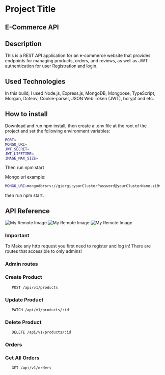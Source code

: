 # Project Title

## E-Commerce API

## Description

This is a REST API application for an e-commerce website that provides endpoints for managing products, orders, and reviews, as well as JWT authentication for user Registration and login.

## Used Technologies

In this build, I used Node.js, Express.js, MongoDB, Mongoose, TypeScript, Morgan, Dotenv, Cookie-parser, JSON Web Token (JWT), bcrypt and etc.

## How to install

Download and run npm install, then create a .env file at the root of the project and set the following environment variables:

```bash
PORT=
MONGO_URI=
JWT_SECRET=
JWT_LIFETIME=
IMAGE_MAX_SIZE=
```

Then run npm start

Mongo uri example:

```bash
MONGO_URI=mongodb+srv://giorgi:yourClusterPassword@yourClusterName.zi9vxpj.mongodb.net/yourDatabaseName?retryWrites=true&w=majority
```

then run npm start.

## API Reference

![My Remote Image](https://res.cloudinary.com/dfgagmhpp/image/upload/v1681940403/e-comerce-api-readme/api-1_uzgr0v.png)
![My Remote Image](https://res.cloudinary.com/dfgagmhpp/image/upload/v1681940403/e-comerce-api-readme/api-2_y7wmnr.png)
![My Remote Image](https://res.cloudinary.com/dfgagmhpp/image/upload/v1681940404/e-comerce-api-readme/api-3_y0p5qt.png)

### Important

To Make any http request you first need to register and log in! There are routes that accessible to only admins!

### Admin routes

### Create Product

```http
   POST /api/v1/products
```

### Update Product

```http
   PATCH /api/v1/products/:id
```

### Delete Product

```http
   DELETE /api/v1/products/:id
```

### Orders

### Get All Orders

```http
   GET /api/v1/orders
```
